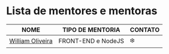 # Lista de mentores e mentoras

| NOME | TIPO DE MENTORIA | CONTATO
| --- | --- | --- |
| [William Oliveira](https://twitter.com/w_oliveiras) | FRONT-END e NodeJS | :snowflake: |
